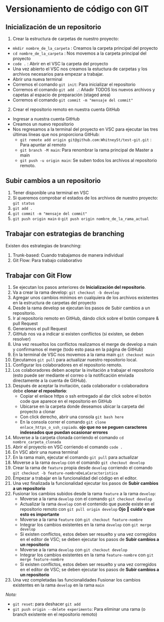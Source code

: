 # Versionamiento de código con GIT
## Inicialización de un repositorio
1. Crear la estructura de carpetas de nuestro proyecto:
- `mkdir nombre_de_la_carpeta` : Creamos la carpeta principal del proyecto
- `cd nombre_de_la_carpeta` : Nos movemos a la carpeta principal del proyecto
- `code .` : Abrir en el VSC la carpeta del proyecto
- Una vez abierto el VSC nos creamos la estuctura de carpetas y los archivos necesarios para empezar a trabajar.
- Abrir una nueva terminal
- Corremos el comando `git init`: Para inicializar el repositorio
- Corremos el comando `git add .`: Añadir TODOS los nuevos archivos y capetas al espacio de preparación (staged area)
- Corremos el comando `git commit -m "mensaje del commit"`
2. Crear el repositorio remoto en nuestra cuenta GitHub
- Ingresar a nuestra cuenta GitHub
- Creamos un nuevo repositorio
- Nos regresamos a la terminal del proyecto en VSC para ejecutar las tres últimas líneas que nos proporciona GitHub:
    - `git remote add origin git@github.com:WhitneySt/test-git.git` : Para apuntar al remoto
    - `git branch -M main`: Para renombrar la rama principal de Master a main
    - `git push -u origin main`: Se suben todos los archivos al repositorio remoto.

## Subir cambios a un repositorio

1. Tener disponible una terminal en VSC
2. Si queremos comprobar el estados de los archivos de nuestro proyecto: `git status`
3. `git add .`
4. `git commit -m "mensaje del commit"`
5. `git push origin main` o `git push origin nombre_de_la_rama_actual`

## Trabajar con estrategias de branching
Existen dos estrategias de branching:
1. Trunk-based: Cuando trabajamos de manera individual
2. Git Flow: Para trabajo colaborativo

## Trabajar con Git Flow
1. Se ejecutan los pasos anteriores de **Inicialización del repositorio**.
2. Va a crear la rama develop: `git checkout -b develop`
3. Agregar unos cambios mínimos en cualquiera de los archivos existentes en la estructura de carpetas del proyecto
4. Desde la rama develop se ejecutan los pasos de Subir cambios a un repositorio.
5. Ir al repositorio remoto en GitHub, dándo click sobre el botón compare & pull Request
6. Generamos el pull Request
7. GitHub nos va a indicar si existen conflictos (si existen, se deben resolver)
8. Una vez resueltos los conflictos realizamos el merge de develop a main y confirmamos el merge (todo esto pasa en la página de GitHub)
9. En la terminal de VSC nos movemos a la rama main `git checkout main`
10. Ejecutamos `git pull` para actualizar nuestro repositorio local.
11. Configurar los colaboradores en el repositorio remoto.
12. Los colaboradores deben aceptar la invitación a trabajar el repositorio (esto puede ser mediante el correo o la notificación enviada directamente a la cuenta de GitHub).
13. Después de aceptar la invitación, cada colaborador o colaboradora debe **clonar el repositorio**:
    - Copiar el enlace https o ssh entregado al dar click sobre el botón code que aparece en el repositorio en GitHub
    - Ubicarse en la carpeta donde deseamos ubicar la carpeta del proyecto a clonar
    - Con click derecho, abrir una consola `git bash here`
    - En la consola correr el comando `git clone enlace_https_o_ssh_copiado`. **ojo que no se peguen caracteres indeseados que puedan ocasionar errores**
14. Moverse a la carpeta clonada corriendo el comando `cd nombre_carpeta_clonada`
15. Abrir el proyecto en VSC corriendo el comando `code .`
16. En VSC abrir una nueva terminal
17. En la rama main, ejecutar el comando `git pull` para actualizar
18. Moverse a la rama `develop` con el comando `git checkout develop`
19. Crear la rama de `feature` propia desde `develop` corriendo el comando `git checkout -b feature-nombreDeLaCaracteristica`
20. Empezar a trabajar en la funcionalidad del código en el editor.
21. Una vez finalizada la funcionalidad ejecutar los pasos de **Subir cambios a un repositorio**
22. Fusionar los cambios subidos desde la rama `feature` a la rama `develop`:
    - Moverse a la rama `develop` con el comando `git checkout develop`
    - Actualizar la rama `develop` con el contenido que puede existe en el repositorio remoto con `git pull origin develop` **Ojo 👀 cuida'o que esto es importante**
    - Moverse a la rama `feature` con `git checkout feature-nombre`
    - Integrar los cambios existentes en la rama `develop` con `git merge develop`
    - Si existen conflictos, estos deben ser resuelto y una vez corregidos en el editor de VSC; se deben ejecutar los pasos de **Subir cambios a un repositorio**
    - Moverse a la rama `develop` con `git checkout develop`
    - Integrar los cambios existentes en la rama `feature-nombre` con `git merge feature-nombre`
    - Si existen conflictos, estos deben ser resuelto y una vez corregidos en el editor de VSC; se deben ejecutar los pasos de **Subir cambios a un repositorio**
 23. Una vez completadas las funcionalidades Fusionar los cambios existentes en la rama `develop` en la rama `main`

*Nota:*
- `git reset`: para deshacer `git add`
- `git push origin --delete experimento`: Para eliminar una rama (o branch existente en el repositorio remoto)
